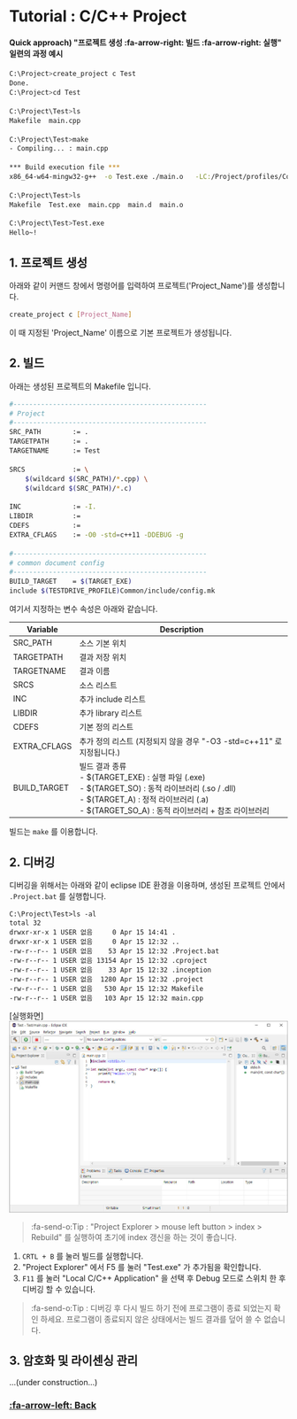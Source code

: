 # Tutorial : C/C++ Project

#### Quick approach) "프로젝트 생성 :fa-arrow-right: 빌드 :fa-arrow-right: 실행" 일련의 과정 예시
```bash
C:\Project>create_project c Test
Done.
C:\Project>cd Test

C:\Project\Test>ls
Makefile  main.cpp

C:\Project\Test>make
- Compiling... : main.cpp

*** Build execution file ***
x86_64-w64-mingw32-g++  -o Test.exe ./main.o   -LC:/Project/profiles/Common/lib -LC:/Project/TestDrive/bin/msys64/usr/lib -lstdc++ -lpthread -lm

C:\Project\Test>ls
Makefile  Test.exe  main.cpp  main.d  main.o

C:\Project\Test>Test.exe
Hello~!
```

## 1. 프로젝트 생성
아래와 같이 커맨드 창에서 명령어를 입력하여 프로젝트('Project_Name')를 생성합니다.
```bash
create_project c [Project_Name]
```
이 때 지정된 'Project_Name' 이름으로 기본 프로젝트가 생성됩니다.

## 2. 빌드
아래는 생성된 프로젝트의 Makefile 입니다.
```bash
#-------------------------------------------------
# Project
#-------------------------------------------------
SRC_PATH        := .
TARGETPATH      := .
TARGETNAME      := Test

SRCS            := \
	$(wildcard $(SRC_PATH)/*.cpp) \
	$(wildcard $(SRC_PATH)/*.c)
	
INC             := -I.
LIBDIR          :=
CDEFS           :=
EXTRA_CFLAGS    := -O0 -std=c++11 -DDEBUG -g

#-------------------------------------------------
# common document config
#-------------------------------------------------
BUILD_TARGET    = $(TARGET_EXE)
include $(TESTDRIVE_PROFILE)Common/include/config.mk
```
여기서 지정하는 변수 속성은 아래와 같습니다.

| Variable | Description |
| ------------ | ------------ |
| SRC_PATH  | 소스 기본 위치 |
| TARGETPATH  | 결과 저장 위치 |
| TARGETNAME  | 결과 이름 |
| SRCS | 소스 리스트 |
| INC | 추가 include 리스트  |
| LIBDIR | 추가 library 리스트 |
| CDEFS | 기본 정의 리스트 |
| EXTRA_CFLAGS | 추가 정의 리스트 (지정되지 않을 경우 "-O3 -std=c++11" 로 지정됩니다.)  |
| BUILD_TARGET | 빌드 결과 종류<br>- $(TARGET_EXE) : 실행 파일 (.exe)<br>- $(TARGET_SO) : 동적 라이브러리 (.so / .dll)<br>- $(TARGET_A) : 정적 라이브러리 (.a)<br>- $(TARGET_SO_A) : 동적 라이브러리 + 참조 라이브러리 |

빌드는 `make` 를 이용합니다.

## 2. 디버깅
디버깅을 위해서는 아래와 같이 eclipse IDE 환경을 이용하며, 생성된 프로젝트 안에서 `.Project.bat` 를 실행합니다.
```dos
C:\Project\Test>ls -al
total 32
drwxr-xr-x 1 USER 없음     0 Apr 15 14:41 .
drwxr-xr-x 1 USER 없음     0 Apr 15 12:32 ..
-rw-r--r-- 1 USER 없음    53 Apr 15 12:32 .Project.bat
-rw-r--r-- 1 USER 없음 13154 Apr 15 12:32 .cproject
-rw-r--r-- 1 USER 없음    33 Apr 15 12:32 .inception
-rw-r--r-- 1 USER 없음  1280 Apr 15 12:32 .project
-rw-r--r-- 1 USER 없음   530 Apr 15 12:32 Makefile
-rw-r--r-- 1 USER 없음   103 Apr 15 12:32 main.cpp
```
[실행화면] 
![c_project](img/project_c.jpg)

> :fa-send-o:Tip : "Project Explorer > mouse left button > index > Rebuild" 를 실행하여 초기에 index 갱신을 하는 것이 좋습니다.

1) `CRTL + B` 를 눌러 빌드를 실행합니다.
2) "Project Explorer" 에서 F5 를 눌러 "Test.exe" 가 추가됨을 확인합니다.
3) `F11` 를 눌러 "Local C/C++ Application" 을 선택 후 Debug 모드로 스위치 한 후 디버깅 할 수 있습니다.

> :fa-send-o:Tip : 디버깅 후 다시 빌드 하기 전에 프로그램이 종료 되었는지 확인 하세요.
 프로그램이 종료되지 않은 상태에서는 빌드 결과를 덮어 쓸 수 없습니다.

## 3. 암호화 및 라이센싱 관리

...(under construction...)

### [:fa-arrow-left: Back](?top.md)
